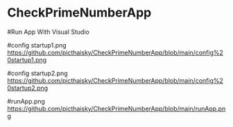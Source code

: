 # CheckPrimeNumberApp

#Run App With Visual Studio

#config startup1.png
https://github.com/picthaisky/CheckPrimeNumberApp/blob/main/config%20startup1.png

#config startup2.png
https://github.com/picthaisky/CheckPrimeNumberApp/blob/main/config%20startup2.png

#runApp.png
https://github.com/picthaisky/CheckPrimeNumberApp/blob/main/runApp.png
